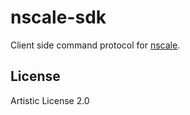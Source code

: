 # nscale-sdk

Client side command protocol for
[nscale](http://github.com/nearform/nscale).

License
-------

Artistic License 2.0


